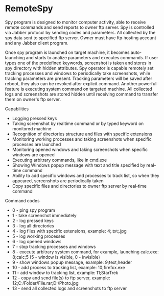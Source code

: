 # RemoteSpy

Spy program is designed to monitor computer activity, able to receive remote commands and send reports to owner ftp server.
Spy is controlled via Jabber protocol by sending codes and parameters. All collected by the spy data sent to specified
ftp server. Owner must have ftp hosting account and any Jabber client program.

Once spy program is launched on target machine, it becomes auto-launching and starts to analize parameters and executes commands. If user types one of the predefined keywords, screenshot is taken and stores in spy directory with hidden attributes. Spy operator is capable remotely set tracking processes and windows to periodically take screenshots, while tracking parameters are present. Tracking parameters will be saved after reboot, they also can be revoked after explicit command. Another powerfull feature is executing system command on targeted machine. All collected logs and screenshots are stored hidden until receiving command to transfer them on owner's ftp server.

Capabilities
- Logging pressed keys
- Taking screenshot by realtime command or by typed keyword on monitored machine
- Recognition of directories structure and files with specific extensions
- Monitoring working processes and taking screenshots when specific processes are launched
- Monitoring opened windows and taking screenshots when specific windows are opened
- Executing arbitrary commands, like in cmd.exe
- Showing Windows popup message with text and title specified by real-time command
- Ability to add specific windows and processes to track list, so when they appeared, screenshots are periodically taken
- Copy specific files and directories to owner ftp server by real-time command

Command codes
- 0 - ping spy program
- 1 - take screenshot immediately
- 2 - log pressed keys
- 3 - log all directories
- 4 - log files with specific extensions, example: 4;.txt;.jpg
- 5 - log working processes
- 6 - log opened windows
- 7 - stop tracking processes and windows
- 8 - execute arbitrary system command, for example, launching calc.exe: 8;calc;5 (5 - window is visible, 0 - invisible)
- 9 - show windows popup message, example: 9;text;header
- 10 - add process to tracking list, example: 10;firefox.exe
- 11 - add window to tracking list, example: 11;StarTrek
- 12 - copy and send file(s) to ftp server, example: 12;C:/Folder/File.rar;D:/Photo.jpg
- 13 - send all collected logs and screenshots to ftp server
